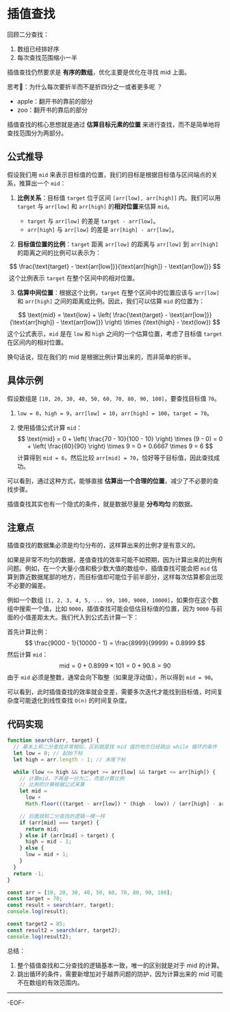 # 插值查找

回顾二分查找：

1. 数组已经排好序
2. 每次查找范围缩小一半



插值查找仍然要求是 **有序的数组**，优化主要是优化在寻找 mid 上面。

思考🤔：为什么每次要折半而不是折四分之一或者更多呢 ？

- apple：翻开书的靠前的部分
- zoo：翻开书的靠后的部分



插值查找的核心思想就是通过 **估算目标元素的位置** 来进行查找，而不是简单地将查找范围分为两部分。



## 公式推导

假设我们用 `mid` 来表示目标值的位置，我们的目标是根据目标值与区间端点的关系，推算出一个 `mid`：

1. **比例关系**：目标值 `target` 位于区间 `[arr[low], arr[high]]` 内。我们可以用 `target` 与 `arr[low]` 和 `arr[high]` 的**相对位置**来估算 `mid`。
   - `target` 与 `arr[low]` 的差是 `target - arr[low]`。
   - `arr[high]` 与 `arr[low]` 的差是 `arr[high] - arr[low]`。
   
2. **目标值位置的比例**：`target` 距离 `arr[low]` 的距离与 `arr[low]` 到 `arr[high]` 的距离之间的比例可以表示为：


$$
   \frac{\text{target} - \text{arr[low]}}{\text{arr[high]} - \text{arr[low]}}
$$
​	这个比例表示 `target` 在整个区间中的相对位置。

3. **估算中间位置**：根据这个比例，`target` 在整个区间中的位置应该与 `arr[low]` 和 `arr[high]` 之间的距离成比例。因此，我们可以估算 `mid` 的位置为：


$$
   \text{mid} = \text{low} + \left( \frac{\text{target} - \text{arr[low]}}{\text{arr[high]} - \text{arr[low]}} \right) \times (\text{high} - \text{low})
$$
   这个公式表示，`mid` 是在 `low` 和 `high` 之间的一个估算位置，考虑了目标值 `target` 在区间内的相对位置。

   换句话说，现在我们的 mid 是根据比例计算出来的，而非简单的折半。



## 具体示例

假设数组是 `[10, 20, 30, 40, 50, 60, 70, 80, 90, 100]`，要查找目标值 `70`。

1. `low = 0`，`high = 9`，`arr[low] = 10`，`arr[high] = 100`，`target = 70`。

2. 使用插值公式计算 `mid`：
   $$
   \text{mid} = 0 + \left( \frac{70 - 10}{100 - 10} \right) \times (9 - 0) = 0 + \left( \frac{60}{90} \right) \times 9 = 0 + 0.6667 \times 9 = 6
   $$
   计算得到 `mid = 6`，然后比较 `arr[mid] = 70`，恰好等于目标值，因此查找成功。



可以看到，通过这种方式，能够直接 **估算出一个合理的位置**，减少了不必要的查找步骤。

插值查找其实也有一个隐式的条件，就是数据尽量是 **分布均匀** 的数据。



## 注意点

插值查找的数据集必须是均匀分布的，这样算出来的比例才是有意义的。

如果是非常不均匀的数据，差值查找的效率可能不如预期，因为计算出来的比例有问题。例如，在一个大量小值和极少数大值的数组中，插值查找可能会把 `mid` 估算到靠近数据尾部的地方，而目标值却可能位于前半部分，这样每次估算都会出现不必要的偏差。

例如一个数组 `[1, 2, 3, 4, 5, ... 99, 100, 9000, 10000]`，如果你在这个数组中搜索一个值，比如 `9000`，插值查找可能会低估目标值的位置，因为 `9000` 与前面的小值差距太大。我们代入到公式去计算一下：

首先计算比例：
$$
\frac{9000 - 1}{10000 - 1} = \frac{8999}{9999} = 0.8999
$$
然后计算 `mid`：
$$
\text{mid} = 0 + 0.8999 \times 101 = 0 + 90.8 = 90
$$
由于 `mid` 必须是整数，通常会向下取整（如果是浮动值），所以得到 `mid = 90`。

可以看到，此时插值查找的效率就会变差，需要多次迭代才能找到目标值，时间复杂度可能退化到线性查找 `O(n)` 的时间复杂度。



## 代码实现

```js
function search(arr, target) {
  // 基本上和二分查找非常相似，区别就是找 mid 值的地方已经跳出 while 循环的条件
  let low = 0; // 起始下标
  let high = arr.length - 1; // 末尾下标

  while (low <= high && target >= arr[low] && target <= arr[high]) {
    // 计算mid，不再是一分为二，而是计算比例
    // 比例的计算根据公式来算
    let mid =
      low +
      Math.floor(((target - arr[low]) * (high - low)) / (arr[high] - arr[low]));

    // 后面就和二分查找的逻辑一模一样
    if (arr[mid] === target) {
      return mid;
    } else if (arr[mid] > target) {
      high = mid - 1;
    } else {
      low = mid + 1;
    }
  }
  return -1;
}

const arr = [10, 20, 30, 40, 50, 60, 70, 80, 90, 100];
const target = 70;
const result = search(arr, target);
console.log(result);

const target2 = 85;
const result2 = search(arr, target2);
console.log(result2);
```

总结：

1. 整个插值查找和二分查找的逻辑基本一致，唯一的区别就是对于 mid 的计算。
2. 跳出循环的条件，需要新增加对于越界问题的防护，因为计算出来的 mid 可能不在数组的有效范围内。

---

-EOF-